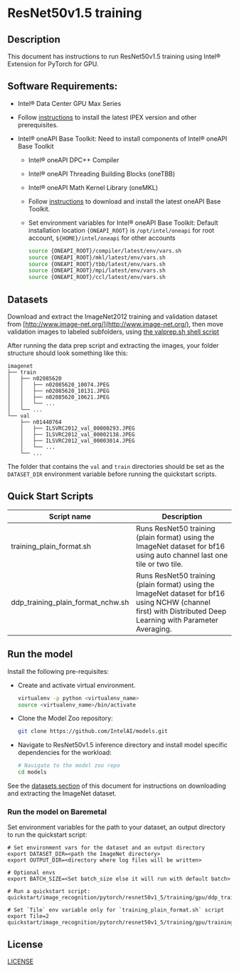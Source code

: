 <!--- 0. Title -->
# ResNet50v1.5 training

<!-- 10. Description -->
## Description

This document has instructions to run ResNet50v1.5 training using Intel® Extension for PyTorch for GPU.

<!--- 20. GPU Setup -->
## Software Requirements:
- Intel® Data Center GPU Max Series
- Follow [instructions](https://intel.github.io/intel-extension-for-pytorch/xpu/latest/tutorials/installation.html) to install the latest IPEX version and other prerequisites.

- Intel® oneAPI Base Toolkit: Need to install components of Intel® oneAPI Base Toolkit
  - Intel® oneAPI DPC++ Compiler
  - Intel® oneAPI Threading Building Blocks (oneTBB)
  - Intel® oneAPI Math Kernel Library (oneMKL)
  - Follow [instructions](https://www.intel.com/content/www/us/en/developer/tools/oneapi/base-toolkit-download.html?operatingsystem=linux&distributions=offline) to download and install the latest oneAPI Base Toolkit.

  - Set environment variables for Intel® oneAPI Base Toolkit: 
    Default installation location `{ONEAPI_ROOT}` is `/opt/intel/oneapi` for root account, `${HOME}/intel/oneapi` for other accounts
    ```bash
    source {ONEAPI_ROOT}/compiler/latest/env/vars.sh
    source {ONEAPI_ROOT}/mkl/latest/env/vars.sh
    source {ONEAPI_ROOT}/tbb/latest/env/vars.sh
    source {ONEAPI_ROOT}/mpi/latest/env/vars.sh
    source {ONEAPI_ROOT}/ccl/latest/env/vars.sh
    ```

<!--- 30. Datasets -->
## Datasets

Download and extract the ImageNet2012 training and validation dataset from
[http://www.image-net.org/](http://www.image-net.org/),
then move validation images to labeled subfolders, using
[the valprep.sh shell script](https://raw.githubusercontent.com/soumith/imagenetloader.torch/master/valprep.sh)

After running the data prep script and extracting the images, your folder structure
should look something like this:
```
imagenet
├── train
│   ├── n02085620
│   │   ├── n02085620_10074.JPEG
│   │   ├── n02085620_10131.JPEG
│   │   ├── n02085620_10621.JPEG
│   │   └── ...
│   └── ...
└── val
    ├── n01440764
    │   ├── ILSVRC2012_val_00000293.JPEG
    │   ├── ILSVRC2012_val_00002138.JPEG
    │   ├── ILSVRC2012_val_00003014.JPEG
    │   └── ...
    └── ...
```
The folder that contains the `val` and `train` directories should be set as the
`DATASET_DIR` environment variable before running the quickstart scripts.

<!--- 40. Quick Start Scripts -->
## Quick Start Scripts

| Script name | Description |
|-------------|-------------|
| training_plain_format.sh | Runs ResNet50 training (plain format) using the ImageNet dataset for bf16 using auto channel last one tile or two tile. |
| ddp_training_plain_format_nchw.sh | Runs ResNet50 training (plain format) using the ImageNet dataset for bf16 using NCHW (channel first) with Distributed Deep Learning with Parameter Averaging. |

<!--- 50. Baremetal -->
## Run the model
Install the following pre-requisites:
* Create and activate virtual environment.
  ```bash
  virtualenv -p python <virtualenv_name>
  source <virtualenv_name>/bin/activate
  ```
* Clone the Model Zoo repository:
  ```bash
  git clone https://github.com/IntelAI/models.git
  ```
* Navigate to ResNet50v1.5 inference directory and install model specific dependencies for the workload:
  ```bash
  # Navigate to the model zoo repo
  cd models
  ```

See the [datasets section](#datasets) of this document for instructions on
downloading and extracting the ImageNet dataset.

### Run the model on Baremetal
Set environment variables for the path to your dataset, an output directory to run the quickstart script:
```
# Set environment vars for the dataset and an output directory
export DATASET_DIR=<path the ImageNet directory>
export OUTPUT_DIR=<directory where log files will be written>

# Optional envs
export BATCH_SIZE=<Set batch_size else it will run with default batch>

# Run a quickstart script:
quickstart/image_recognition/pytorch/resnet50v1_5/training/gpu/ddp_training_plain_format_nchw.sh

# Set `Tile` env variable only for `training_plain_format.sh` script
export Tile=2
quickstart/image_recognition/pytorch/resnet50v1_5/training/gpu/training_plain_format.sh
```

<!--- 80. License -->
## License

[LICENSE](/LICENSE)
